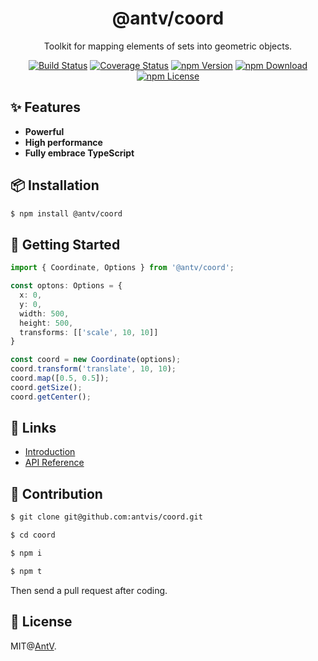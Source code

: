 <h1 align="center">
<b>@antv/coord</b>
</h1>

<div align="center">

Toolkit for mapping elements of sets into geometric objects.

[![Build Status](https://github.com/antvis/coord/workflows/build/badge.svg?branch=master)](https://github.com/antvis/coord/actions)
[![Coverage Status](https://img.shields.io/coveralls/github/antvis/coord/master.svg)](https://coveralls.io/github/antvis/coord?branch=master)
[![npm Version](https://img.shields.io/npm/v/@antv/coord.svg)](https://www.npmjs.com/package/@antv/coord)
[![npm Download](https://img.shields.io/npm/dm/@antv/coord.svg)](https://www.npmjs.com/package/@antv/coord)
[![npm License](https://img.shields.io/npm/l/@antv/coord.svg)](https://www.npmjs.com/package/@antv/coord)

</div>

## ✨ Features

- **Powerful**
- **High performance**
- **Fully embrace TypeScript**

## 📦 Installation

```bash
$ npm install @antv/coord
```

## 🔨 Getting Started

```ts
import { Coordinate, Options } from '@antv/coord';

const optons: Options = {
  x: 0,
  y: 0,
  width: 500,
  height: 500,
  transforms: [['scale', 10, 10]]
}

const coord = new Coordinate(options);
coord.transform('translate', 10, 10);
coord.map([0.5, 0.5]);
coord.getSize();
coord.getCenter();
```

## 📎 Links

- [Introduction](https://observablehq.com/@pearmini/antv-coord)
- [API Reference](./docs/api/readme.md)

## 📮 Contribution

```bash
$ git clone git@github.com:antvis/coord.git

$ cd coord

$ npm i

$ npm t
```

Then send a pull request after coding.

## 📄 License

MIT@[AntV](https://github.com/antvis).
